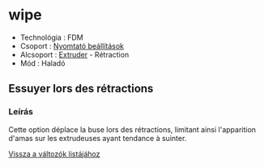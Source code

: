 # wipe

* Technológia : FDM
* Csoport : [Nyomtató beállítások](../../beallitasok/printer_settings.md)
* Alcsoport : [Extruder](../../beallitasok/printer_settings.md#extrudeuse) - Rétraction
* Mód : Haladó

## Essuyer lors des rétractions

### Leírás

Cette option déplace la buse lors des rétractions, limitant ainsi l'apparition d'amas sur les extrudeuses ayant tendance à suinter.

[Vissza a változók listájához](/)

